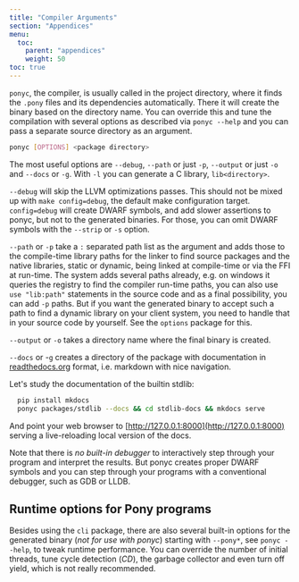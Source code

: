 ```yaml
---
title: "Compiler Arguments"
section: "Appendices"
menu:
  toc:
    parent: "appendices"
    weight: 50
toc: true
---
```


`ponyc`, the compiler, is usually called in the project directory, where it finds the `.pony` files and its dependencies automatically. There it will create the binary based on the directory name. You can override this and tune the compilation with several options as described via `ponyc --help` and you can pass a separate source directory as an argument.

```bash
ponyc [OPTIONS] <package directory>
```

The most useful options are `--debug`, `--path` or just `-p`, `--output` or just `-o` and `--docs` or `-g`. With `-l` you can generate a C library, `lib<directory>`.

`--debug` will skip the LLVM optimizations passes. This should not be mixed up with `make config=debug`, the default make configuration target. `config=debug` will create DWARF symbols, and add slower assertions to ponyc, but not to the generated binaries. For those, you can omit DWARF symbols with the `--strip` or `-s` option.

`--path` or `-p` take a `:` separated path list as the argument and adds those to the compile-time library paths for the linker to find source packages and the native libraries, static or dynamic, being linked at compile-time or via the FFI at run-time. The system adds several paths already, e.g. on windows it queries the registry to find the compiler run-time paths, you can also use `use "lib:path"` statements in the source code and as a final possibility, you can add `-p` paths. But if you want the generated binary to accept such a path to find a dynamic library on your client system, you need to handle that in your source code by yourself. See the `options` package for this.

`--output` or `-o` takes a directory name where the final binary is created.

`--docs` or -`g` creates a directory of the package with documentation in [readthedocs.org](http://readthedocs.org) format, i.e. markdown with nice navigation.

Let's study the documentation of the builtin stdlib:

```bash
  pip install mkdocs
  ponyc packages/stdlib --docs && cd stdlib-docs && mkdocs serve
```

And point your web browser to [http://127.0.0.1:8000](http://127.0.0.1:8000) serving a live-reloading local version of the docs.

Note that there is _no built-in debugger_ to interactively step through your program and interpret the results. But ponyc creates proper DWARF symbols and you can step through your programs with a conventional debugger, such as GDB or LLDB.

## Runtime options for Pony programs

Besides using the `cli` package, there are also several built-in options for the generated binary (_not for use with ponyc_) starting with `--pony*`, see `ponyc --help`, to tweak runtime performance. You can override the number of initial threads, tune cycle detection (_CD_), the garbage collector and even turn off yield, which is not really recommended.
